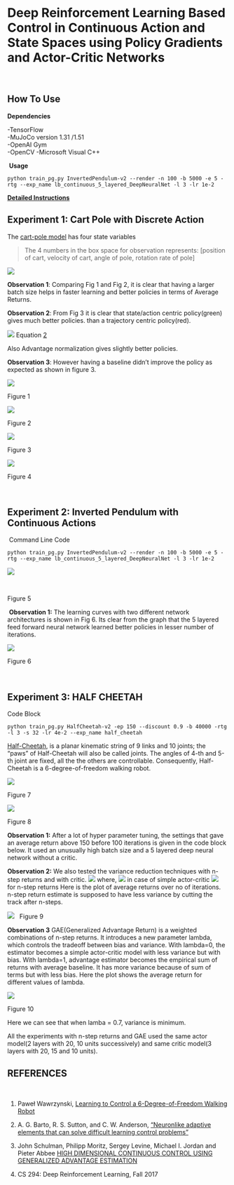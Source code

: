 Deep Reinforcement Learning Based Control in Continuous Action and State Spaces using Policy Gradients and Actor-Critic Networks
================================
 

## How To Use


**Dependencies**

-TensorFlow   
-MuJoCo version 1.31 /1.51  
-OpenAI Gym  
-OpenCV
-Microsoft Visual C++ 

 **Usage**

```
python train_pg.py InvertedPendulum-v2 --render -n 100 -b 5000 -e 5 -rtg --exp_name lb_continuous_5_layered_DeepNeuralNet -l 3 -lr 1e-2
```

**[Detailed Instructions](http://rail.eecs.berkeley.edu/deeprlcourse-fa17/f17docs/hw2_final.pdf)**



## Experiment 1: Cart Pole with Discrete Action 

The [cart-pole model](http://www.derongliu.org/adp/adp-cdrom/Barto1983.pdf) has four state variables
> The 4 numbers in the box space for observation represents: [position of cart, velocity of cart, angle of pole, rotation rate of pole]

![](Images/math1.png)


**Observation 1**: Comparing Fig 1 and Fig 2, it is clear that having a larger
    batch size helps in faster learning and better policies in terms of Average
    Returns.

**Observation 2**: From Fig 3 it is clear that state/action centric policy(green) gives much better policies. than a trajectory centric policy(red).

![](Images/equation2.gif)
Equation [2](https://docs.google.com/document/d/1Iw_TUijQ-C6F0M3mWWco8_rDiuEblKvtr8mCB3ITLas/edit#bookmark=id.ykbyvnen9iwg)

Also Advantage normalization gives slightly better policies.

**Observation 3**: However having a baseline didn’t improve the policy as expected as shown in figure 3.

![](Images/graph_small_batch.png)

Figure 1

![](Images/graph_large_batch.png)

Figure 2

![](Images/large_optimal.png)

Figure 3

![](Images/with-without-critic.png)

Figure 4

 
## Experiment 2: Inverted Pendulum with Continuous Actions

 Command Line Code
```
python train_pg.py InvertedPendulum-v2 --render -n 100 -b 5000 -e 5 -rtg --exp_name lb_continuous_5_layered_DeepNeuralNet -l 3 -lr 1e-2
```


![](Images/pendulum_continuous.PNG)

 

Figure 5

 **Observation 1:** The learning curves with two different network architectures
    is shown in Fig 6. Its clear from the graph that the 5 layered feed forward
    neural network learned better policies in lesser number of iterations.



![](Images/inverted.png)

Figure 6

 

## Experiment 3: HALF CHEETAH

Code Block

```
python train_pg.py HalfCheetah-v2 -ep 150 --discount 0.9 -b 40000 -rtg -l 3 -s 32 -lr 4e-2 --exp_name half_cheetah
```

[Half-Cheetah](http://prac.elka.pw.edu.pl//~pwawrzyn/pub-s/0601_SLEAC.pdf), is a planar kinematic string of 9 links and 10 joints; the
“paws” of Half-Cheetah will also be called joints. The angles of 4-th and 5-th
joint are fixed, all the the others are controllable. Consequently, Half-Cheetah
is a 6-degree-of-freedom walking robot.

![](Images/half-ch.PNG)

Figure 7

![](Images/half-cheetah.png)

Figure 8


**Observation 1:** After a lot of hyper parameter tuning, the settings that gave
an average return above 150 before 100 iterations is given in the code block
below. It used an unusually high batch size and a 5 layered deep neural network
without a critic.

**Observation 2:** We also tested the variance reduction techniques with n-step returns and with critic.
![](http://latex.codecogs.com/svg.latex?\nabla_{\theta}J(\theta)%3D\sum_{i%3D1}^{N}\sum_{t%3D1}^{T}\nabla_{\theta}\log\pi_{\theta}(a_{it}/s_{it})%20A(s_{it}%2Ca_{it}))
where,
![](http://latex.codecogs.com/svg.latex?A(s_{t}%2Ca_{t})%3Dr(s_t%2Ca_t)%2B\gamma.V(s_{t%2B1})-V(s_t)) in case of simple actor-critic
![](http://latex.codecogs.com/svg.latex?A(s_t%2Ca_t)%3D\sum_{t%27%3Dt}^{t%2Bn}\gamma^{t%27-t}r(s_{t%27}%2Ca_{t%27})+\gamma^{n}V(s_{t%27%2Bn})-V(s_{t%27})) for n-step returns
Here is the plot of average returns over no of iterations. n-step return estimate is supposed to have less variance by cutting the track after n-steps.

![](Images/critic_vs_nocritic.png)
 
Figure 9

**Observation 3** GAE(Generalized Advantage Return) is a weighted combinations of n-step returns.
It introduces a new parameter lambda, which controls the tradeoff between bias and variance. 
With lambda=0, the estimator becomes a simple actor-critic model with less variance but with bias.
With lambda=1, advantage estimator becomes the empirical sum of returns with average baseline. It has more variance because
of sum of terms but with less bias. Here the plot shows the average return for different values of lambda.

![](Images/GAE.png)

Figure 10

Here we can see that when lamba = 0.7, variance is minimum.

All the experiments with n-step returns and GAE used the same actor model(2 layers with 20, 10 units successively)
and same critic model(3 layers with 20, 15 and 10 units).


## REFERENCES

 

1. Paweł Wawrzynski, [Learning to Control a 6-Degree-of-Freedom Walking Robot](http://prac.elka.pw.edu.pl//~pwawrzyn/pub-s/0601_SLEAC.pdf) 

2. A. G. Barto, R. S. Sutton, and C. W. Anderson, [“Neuronlike adaptive elements
that can solve difficult learning control problems”](
http://www.derongliu.org/adp/adp-cdrom/Barto1983.pdf)

3. John Schulman, Philipp Moritz, Sergey Levine, Michael I. Jordan and Pieter Abbee [HIGH DIMENSIONAL CONTINUOUS CONTROL USING GENERALIZED ADVANTAGE ESTIMATION](https://arxiv.org/pdf/1506.02438.pdf)

3. CS 294: Deep Reinforcement Learning, Fall 2017

 

 
